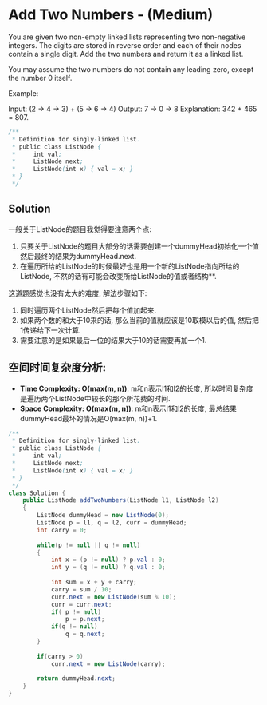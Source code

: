 # Add Two Numbers - (Medium)

You are given two non-empty linked lists representing two non-negative integers. The digits are stored in reverse order and each of their nodes contain a single digit. Add the two numbers and return it as a linked list.

You may assume the two numbers do not contain any leading zero, except the number 0 itself.

Example:

Input: (2 -> 4 -> 3) + (5 -> 6 -> 4)
Output: 7 -> 0 -> 8
Explanation: 342 + 465 = 807.

```java
/**
 * Definition for singly-linked list.
 * public class ListNode {
 *     int val;
 *     ListNode next;
 *     ListNode(int x) { val = x; }
 * }
 */
```

## Solution

一般关于ListNode的题目我觉得要注意两个点:

1. 只要关于ListNode的题目大部分的话需要创建一个dummyHead初始化一个值然后最终的结果为dummyHead.next. 
2. 在遍历所给的ListNode的时候最好也是用一个新的ListNode指向所给的ListNode, 不然的话有可能会改变所给ListNode的值或者结构**.

这道题感觉也没有太大的难度, 解法步骤如下:

1. 同时遍历两个ListNode然后把每个值加起来.
2. 如果两个数的和大于10来的话, 那么当前的值就应该是10取模以后的值, 然后把1传递给下一次计算.
3. 需要注意的是如果最后一位的结果大于10的话需要再加一个1.

## 空间时间复杂度分析:

* **Time Complexity: O(max(m, n))**: m和n表示l1和l2的长度, 所以时间复杂度是遍历两个ListNode中较长的那个所花费的时间.
* **Space Complexity: O(max(m, n))**: m和n表示l1和l2的长度, 最总结果dummyHead最坏的情况是O(max(m, n))+1.

```java
/**
 * Definition for singly-linked list.
 * public class ListNode {
 *     int val;
 *     ListNode next;
 *     ListNode(int x) { val = x; }
 * }
 */
class Solution {
    public ListNode addTwoNumbers(ListNode l1, ListNode l2) 
    {
        ListNode dummyHead = new ListNode(0);
        ListNode p = l1, q = l2, curr = dummyHead;
        int carry = 0;
        
        while(p != null || q != null)
        {
            int x = (p != null) ? p.val : 0;
            int y = (q != null) ? q.val : 0;
            
            int sum = x + y + carry;
            carry = sum / 10;
            curr.next = new ListNode(sum % 10);
            curr = curr.next;
            if( p != null)
                p = p.next;
            if(q != null)
                q = q.next;
        }
        
        if(carry > 0)
            curr.next = new ListNode(carry);
        
        return dummyHead.next;
    }
}
```
